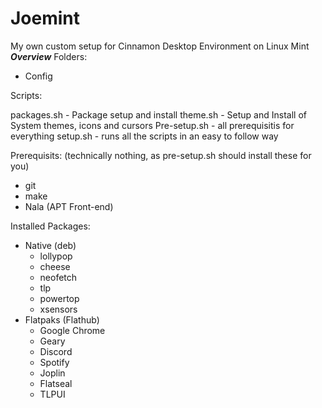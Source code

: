 # Joemint
My own custom setup for Cinnamon Desktop Environment on Linux Mint
*****************Overview*****************
Folders:
- Config

Scripts:

packages.sh - Package setup and install
theme.sh - Setup and Install of System themes, icons and cursors
Pre-setup.sh - all prerequisitis for everything
setup.sh - runs all the scripts in an easy to follow way

Prerequisits: (technically nothing, as pre-setup.sh should install these for you)
- git 
- make 
- Nala (APT Front-end)

Installed Packages:
- Native (deb)
  - lollypop
  - cheese 
  - neofetch 
  - tlp
  - powertop
  - xsensors 
 - Flatpaks (Flathub)
     - Google Chrome
     - Geary
     - Discord
     - Spotify
     - Joplin
     - Flatseal
     - TLPUI

